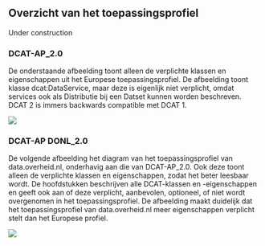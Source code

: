 ## Overzicht van het toepassingsprofiel
Under construction

### DCAT-AP_2.0

De onderstaande afbeelding toont alleen de verplichte klassen en eigenschappen uit het
Europese toepassingsprofiel. De afbeelding toont klasse dcat:DataService, maar deze is
eigenlijk niet verplicht, omdat services ook als Distributie bij een Datset kunnen worden
beschreven. DCAT 2 is immers backwards compatible met DCAT 1.

![](assets/dcat-ap-eu-min-model.svg)

### DCAT-AP DONL_2.0

De volgende afbeelding het diagram van het toepassingsprofiel van data.overheid.nl, onderhavig aan die van DCAT-AP_2.0.
Ook deze toont alleen de verplichte klassen en eigenschappen, zodat
het beter leesbaar wordt. De hoofdstukken beschrijven alle DCAT-klassen en -eigenschappen en geeft ook aan of deze verplicht,
aanbevolen, optioneel, of niet wordt overgenomen in het toepassingsprofiel. De afbeelding
maakt duidelijk dat het toepassingsprofiel van data.overheid.nl meer eigenschappen verplicht
stelt dan het Europese profiel.

![](assets/dcat-ap-donl-model.svg)
